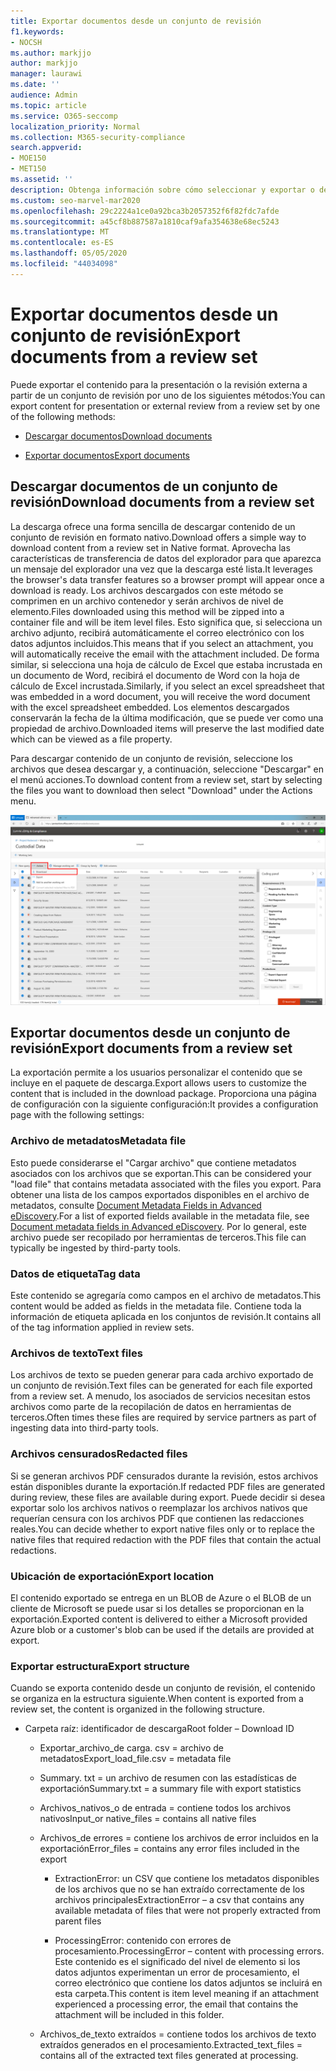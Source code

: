 ```yaml
---
title: Exportar documentos desde un conjunto de revisión
f1.keywords:
- NOCSH
ms.author: markjjo
author: markjjo
manager: laurawi
ms.date: ''
audience: Admin
ms.topic: article
ms.service: O365-seccomp
localization_priority: Normal
ms.collection: M365-security-compliance
search.appverid:
- MOE150
- MET150
ms.assetid: ''
description: Obtenga información sobre cómo seleccionar y exportar o descargar contenido de un conjunto de revisiones para presentaciones o revisiones externas.
ms.custom: seo-marvel-mar2020
ms.openlocfilehash: 29c2224a1ce0a92bca3b2057352f6f82fdc7afde
ms.sourcegitcommit: a45cf8b887587a1810caf9afa354638e68ec5243
ms.translationtype: MT
ms.contentlocale: es-ES
ms.lasthandoff: 05/05/2020
ms.locfileid: "44034098"
---
```

# <a name="export-documents-from-a-review-set"></a><span data-ttu-id="e1fcd-103">Exportar documentos desde un conjunto de revisión</span><span class="sxs-lookup"><span data-stu-id="e1fcd-103">Export documents from a review set</span></span>

<span data-ttu-id="e1fcd-104">Puede exportar el contenido para la presentación o la revisión externa a partir de un conjunto de revisión por uno de los siguientes métodos:</span><span class="sxs-lookup"><span data-stu-id="e1fcd-104">You can export content for presentation or external review from a review set by one of the following methods:</span></span>

- [<span data-ttu-id="e1fcd-105">Descargar documentos</span><span class="sxs-lookup"><span data-stu-id="e1fcd-105">Download documents</span></span>](#download-documents-from-a-review-set)
 
- [<span data-ttu-id="e1fcd-106">Exportar documentos</span><span class="sxs-lookup"><span data-stu-id="e1fcd-106">Export documents</span></span>](#export-documents-from-a-review-set)

## <a name="download-documents-from-a-review-set"></a><span data-ttu-id="e1fcd-107">Descargar documentos de un conjunto de revisión</span><span class="sxs-lookup"><span data-stu-id="e1fcd-107">Download documents from a review set</span></span>

<span data-ttu-id="e1fcd-108">La descarga ofrece una forma sencilla de descargar contenido de un conjunto de revisión en formato nativo.</span><span class="sxs-lookup"><span data-stu-id="e1fcd-108">Download offers a simple way to download content from a review set in Native format.</span></span> <span data-ttu-id="e1fcd-109">Aprovecha las características de transferencia de datos del explorador para que aparezca un mensaje del explorador una vez que la descarga esté lista.</span><span class="sxs-lookup"><span data-stu-id="e1fcd-109">It leverages the browser's data transfer features so a browser prompt will appear once a download is ready.</span></span> <span data-ttu-id="e1fcd-110">Los archivos descargados con este método se comprimen en un archivo contenedor y serán archivos de nivel de elemento.</span><span class="sxs-lookup"><span data-stu-id="e1fcd-110">Files downloaded using this method will be zipped into a container file and will be item level files.</span></span> <span data-ttu-id="e1fcd-111">Esto significa que, si selecciona un archivo adjunto, recibirá automáticamente el correo electrónico con los datos adjuntos incluidos.</span><span class="sxs-lookup"><span data-stu-id="e1fcd-111">This means that if you select an attachment, you will automatically receive the email with the attachment included.</span></span> <span data-ttu-id="e1fcd-112">De forma similar, si selecciona una hoja de cálculo de Excel que estaba incrustada en un documento de Word, recibirá el documento de Word con la hoja de cálculo de Excel incrustada.</span><span class="sxs-lookup"><span data-stu-id="e1fcd-112">Similarly, if you select an excel spreadsheet that was embedded in a word document, you will receive the word document with the excel spreadsheet embedded.</span></span> <span data-ttu-id="e1fcd-113">Los elementos descargados conservarán la fecha de la última modificación, que se puede ver como una propiedad de archivo.</span><span class="sxs-lookup"><span data-stu-id="e1fcd-113">Downloaded items will preserve the last modified date which can be viewed as a file property.</span></span>

<span data-ttu-id="e1fcd-114">Para descargar contenido de un conjunto de revisión, seleccione los archivos que desea descargar y, a continuación, seleccione "Descargar" en el menú acciones.</span><span class="sxs-lookup"><span data-stu-id="e1fcd-114">To download content from a review set, start by selecting the files you want to download then select "Download" under the Actions menu.</span></span>

![Una captura de pantalla de una descripción de equipo generada automáticamente](../media/eDiscoDownload.png)

## <a name="export-documents-from-a-review-set"></a><span data-ttu-id="e1fcd-116">Exportar documentos desde un conjunto de revisión</span><span class="sxs-lookup"><span data-stu-id="e1fcd-116">Export documents from a review set</span></span>

<span data-ttu-id="e1fcd-117">La exportación permite a los usuarios personalizar el contenido que se incluye en el paquete de descarga.</span><span class="sxs-lookup"><span data-stu-id="e1fcd-117">Export allows users to customize the content that is included in the download package.</span></span> <span data-ttu-id="e1fcd-118">Proporciona una página de configuración con la siguiente configuración:</span><span class="sxs-lookup"><span data-stu-id="e1fcd-118">It provides a configuration page with the following settings:</span></span>

### <a name="metadata-file"></a><span data-ttu-id="e1fcd-119">Archivo de metadatos</span><span class="sxs-lookup"><span data-stu-id="e1fcd-119">Metadata file</span></span>

<span data-ttu-id="e1fcd-120">Esto puede considerarse el "Cargar archivo" que contiene metadatos asociados con los archivos que se exportan.</span><span class="sxs-lookup"><span data-stu-id="e1fcd-120">This can be considered your "load file" that contains metadata associated with the files you export.</span></span> <span data-ttu-id="e1fcd-121">Para obtener una lista de los campos exportados disponibles en el archivo de metadatos, consulte [Document Metadata Fields in Advanced eDiscovery](document-metadata-fields-in-Advanced-eDiscovery.md).</span><span class="sxs-lookup"><span data-stu-id="e1fcd-121">For a list of exported fields available in the metadata file, see [Document metadata fields in Advanced eDiscovery](document-metadata-fields-in-Advanced-eDiscovery.md).</span></span> <span data-ttu-id="e1fcd-122">Por lo general, este archivo puede ser recopilado por herramientas de terceros.</span><span class="sxs-lookup"><span data-stu-id="e1fcd-122">This file can typically be ingested by third-party tools.</span></span>

### <a name="tag-data"></a><span data-ttu-id="e1fcd-123">Datos de etiqueta</span><span class="sxs-lookup"><span data-stu-id="e1fcd-123">Tag data</span></span>

<span data-ttu-id="e1fcd-124">Este contenido se agregaría como campos en el archivo de metadatos.</span><span class="sxs-lookup"><span data-stu-id="e1fcd-124">This content would be added as fields in the metadata file.</span></span> <span data-ttu-id="e1fcd-125">Contiene toda la información de etiqueta aplicada en los conjuntos de revisión.</span><span class="sxs-lookup"><span data-stu-id="e1fcd-125">It contains all of the tag information applied in review sets.</span></span>

### <a name="text-files"></a><span data-ttu-id="e1fcd-126">Archivos de texto</span><span class="sxs-lookup"><span data-stu-id="e1fcd-126">Text files</span></span>

<span data-ttu-id="e1fcd-127">Los archivos de texto se pueden generar para cada archivo exportado de un conjunto de revisión.</span><span class="sxs-lookup"><span data-stu-id="e1fcd-127">Text files can be generated for each file exported from a review set.</span></span> <span data-ttu-id="e1fcd-128">A menudo, los asociados de servicios necesitan estos archivos como parte de la recopilación de datos en herramientas de terceros.</span><span class="sxs-lookup"><span data-stu-id="e1fcd-128">Often times these files are required by service partners as part of ingesting data into third-party tools.</span></span>

### <a name="redacted-files"></a><span data-ttu-id="e1fcd-129">Archivos censurados</span><span class="sxs-lookup"><span data-stu-id="e1fcd-129">Redacted files</span></span>

<span data-ttu-id="e1fcd-130">Si se generan archivos PDF censurados durante la revisión, estos archivos están disponibles durante la exportación.</span><span class="sxs-lookup"><span data-stu-id="e1fcd-130">If redacted PDF files are generated during review, these files are available during export.</span></span> <span data-ttu-id="e1fcd-131">Puede decidir si desea exportar solo los archivos nativos o reemplazar los archivos nativos que requerían censura con los archivos PDF que contienen las redacciones reales.</span><span class="sxs-lookup"><span data-stu-id="e1fcd-131">You can decide whether to export native files only or to replace the native files that required redaction with the PDF files that contain the actual redactions.</span></span>

### <a name="export-location"></a><span data-ttu-id="e1fcd-132">Ubicación de exportación</span><span class="sxs-lookup"><span data-stu-id="e1fcd-132">Export location</span></span>

<span data-ttu-id="e1fcd-133">El contenido exportado se entrega en un BLOB de Azure o el BLOB de un cliente de Microsoft se puede usar si los detalles se proporcionan en la exportación.</span><span class="sxs-lookup"><span data-stu-id="e1fcd-133">Exported content is delivered to either a Microsoft provided Azure blob or a customer's blob can be used if the details are provided at export.</span></span>

### <a name="export-structure"></a><span data-ttu-id="e1fcd-134">Exportar estructura</span><span class="sxs-lookup"><span data-stu-id="e1fcd-134">Export structure</span></span>

<span data-ttu-id="e1fcd-135">Cuando se exporta contenido desde un conjunto de revisión, el contenido se organiza en la estructura siguiente.</span><span class="sxs-lookup"><span data-stu-id="e1fcd-135">When content is exported from a review set, the content is organized in the following structure.</span></span>

  - <span data-ttu-id="e1fcd-136">Carpeta raíz: identificador de descarga</span><span class="sxs-lookup"><span data-stu-id="e1fcd-136">Root folder – Download ID</span></span>
    
      - <span data-ttu-id="e1fcd-137">Exportar\_archivo\_de carga. csv = archivo de metadatos</span><span class="sxs-lookup"><span data-stu-id="e1fcd-137">Export\_load\_file.csv = metadata file</span></span>
    
      - <span data-ttu-id="e1fcd-138">Summary. txt = un archivo de resumen con las estadísticas de exportación</span><span class="sxs-lookup"><span data-stu-id="e1fcd-138">Summary.txt = a summary file with export statistics</span></span>
    
      - <span data-ttu-id="e1fcd-139">Archivos\_nativos\_o de entrada = contiene todos los archivos nativos</span><span class="sxs-lookup"><span data-stu-id="e1fcd-139">Input\_or native\_files = contains all native files</span></span>
    
      - <span data-ttu-id="e1fcd-140">Archivos\_de errores = contiene los archivos de error incluidos en la exportación</span><span class="sxs-lookup"><span data-stu-id="e1fcd-140">Error\_files = contains any error files included in the export</span></span>
        
          - <span data-ttu-id="e1fcd-141">ExtractionError: un CSV que contiene los metadatos disponibles de los archivos que no se han extraído correctamente de los archivos principales</span><span class="sxs-lookup"><span data-stu-id="e1fcd-141">ExtractionError – a csv that contains any available metadata of files that were not properly extracted from parent files</span></span>
        
          - <span data-ttu-id="e1fcd-142">ProcessingError: contenido con errores de procesamiento.</span><span class="sxs-lookup"><span data-stu-id="e1fcd-142">ProcessingError – content with processing errors.</span></span> <span data-ttu-id="e1fcd-143">Este contenido es el significado del nivel de elemento si los datos adjuntos experimentan un error de procesamiento, el correo electrónico que contiene los datos adjuntos se incluirá en esta carpeta.</span><span class="sxs-lookup"><span data-stu-id="e1fcd-143">This content is item level meaning if an attachment experienced a processing error, the email that contains the attachment will be included in this folder.</span></span>
    
      - <span data-ttu-id="e1fcd-144">Archivos\_de\_texto extraídos = contiene todos los archivos de texto extraídos generados en el procesamiento.</span><span class="sxs-lookup"><span data-stu-id="e1fcd-144">Extracted\_text\_files = contains all of the extracted text files generated at processing.</span></span>
